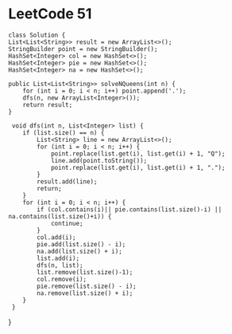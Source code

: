 # LeetCode 51
    class Solution {
    List<List<String>> result = new ArrayList<>();
    StringBuilder point = new StringBuilder();
    HashSet<Integer> col = new HashSet<>();
    HashSet<Integer> pie = new HashSet<>();
    HashSet<Integer> na = new HashSet<>();

    public List<List<String>> solveNQueens(int n) {
        for (int i = 0; i < n; i++) point.append('.');
        dfs(n, new ArrayList<Integer>());
        return result;
    }

     void dfs(int n, List<Integer> list) {
        if (list.size() == n) {
            List<String> line = new ArrayList<>();
            for (int i = 0; i < n; i++) {
                point.replace(list.get(i), list.get(i) + 1, "Q");
                line.add(point.toString());
                point.replace(list.get(i), list.get(i) + 1, ".");
            }
            result.add(line);
            return;
        }
        for (int i = 0; i < n; i++) {
            if (col.contains(i)|| pie.contains(list.size()-i) || na.contains(list.size()+i)) {
                continue;
            }
            col.add(i);
            pie.add(list.size() - i);
            na.add(list.size() + i);
            list.add(i);
            dfs(n, list);
            list.remove(list.size()-1);
            col.remove(i);
            pie.remove(list.size() - i);
            na.remove(list.size() + i);
        }
     }
}
